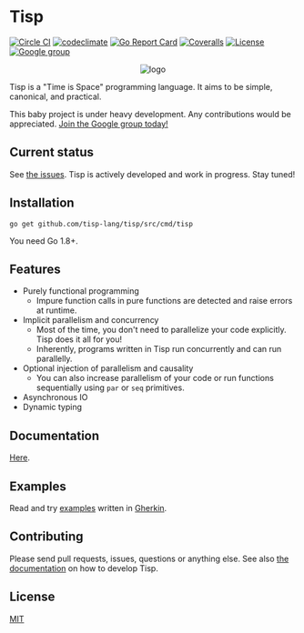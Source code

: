 # Tisp

[![Circle CI](https://img.shields.io/circleci/project/github/tisp-lang/tisp.svg?style=flat-square)](https://circleci.com/gh/tisp-lang/tisp)
[![codeclimate](https://img.shields.io/codeclimate/github/kabisaict/flow.svg?style=flat-square)](https://codeclimate.com/github/tisp-lang/tisp)
[![Go Report Card](https://goreportcard.com/badge/github.com/tisp-lang/tisp?style=flat-square)](https://goreportcard.com/report/github.com/tisp-lang/tisp)
[![Coveralls](https://img.shields.io/coveralls/tisp-lang/tisp.svg?style=flat-square)](https://coveralls.io/github/tisp-lang/tisp)
[![License](https://img.shields.io/github/license/tisp-lang/tisp.svg?style=flat-square)](https://opensource.org/licenses/MIT)
[![Google group](https://img.shields.io/badge/join-us-ff69b4.svg?style=flat-square)](https://groups.google.com/forum/#!forum/tisp-aliens)

<div align="center">
  <img src="https://raw.githubusercontent.com/tisp-lang/icon/master/shadowed.png" alt="logo"/>
</div>

Tisp is a "Time is Space" programming language.
It aims to be simple, canonical, and practical.

This baby project is under heavy development.
Any contributions would be appreciated.
[Join the Google group today!](https://groups.google.com/forum/#!forum/tisp-aliens)

## Current status

See [the issues](https://github.com/tisp-lang/tisp/issues).
Tisp is actively developed and work in progress.
Stay tuned!

## Installation

```
go get github.com/tisp-lang/tisp/src/cmd/tisp
```

You need Go 1.8+.

## Features

- Purely functional programming
  - Impure function calls in pure functions are detected and raise errors at
    runtime.
- Implicit parallelism and concurrency
  - Most of the time, you don't need to parallelize your code explicitly.
    Tisp does it all for you!
  - Inherently, programs written in Tisp run concurrently and can run
    parallelly.
- Optional injection of parallelism and causality
  - You can also increase parallelism of your code or run functions
    sequentially using `par` or `seq` primitives.
- Asynchronous IO
- Dynamic typing

## Documentation

[Here](https://tisp-lang.gitbooks.io/tisp-programming-language/).

## Examples

Read and try [examples](examples) written in [Gherkin](https://cucumber.io/docs/reference).

## Contributing

Please send pull requests, issues, questions or anything else.
See also [the documentation](https://tisp-lang.gitbooks.io/tisp-programming-language/contribution_guide.html)
on how to develop Tisp.

## License

[MIT](LICENSE)
